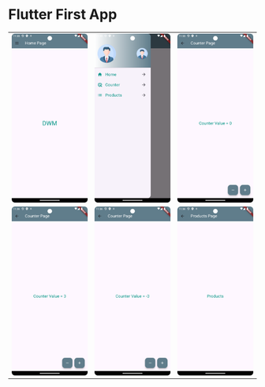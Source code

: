 

<h1>Flutter First App</h1>
<table>
    <tr>
        <td>
            <img src="/screenshots/screen1.png">
        </td>
        <td>
            <img src="screenshots/screen2.png">
        </td>
        <td>
            <img src="screenshots/screen3.png">
        </td>
    </tr>
    <tr>
        <td>
            <img src="/screenshots/screen4.png">
        </td>
        <td>
            <img src="screenshots/screen6.png">
        </td>
        <td>
            <img src="screenshots/screen5.png">
        </td>
    </tr>

</table>



